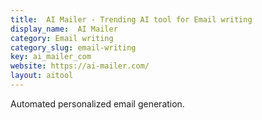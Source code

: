 ```yaml
---
title:  AI Mailer - Trending AI tool for Email writing
display_name:  AI Mailer
category: Email writing
category_slug: email-writing
key: ai_mailer_com
website: https://ai-mailer.com/
layout: aitool
---
```


Automated personalized email generation.
